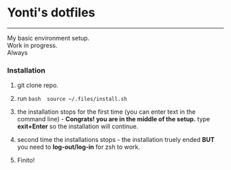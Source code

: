 # Yonti's dotfiles
---
My basic environment setup.  
Work in progress.  
Always


### Installation
1. git clone repo.  
2. run   ```bash  source ~/.files/install.sh ```
3. the installation stops for the first time (you can enter text in the command line) - **Congrats! you are in the middle of the setup.** 
type **exit+Enter** so the installation will continue.

4. second time the installations stops - the installation truely ended **BUT** you need to **log-out/log-in** for zsh to work.  
5. Finito!


